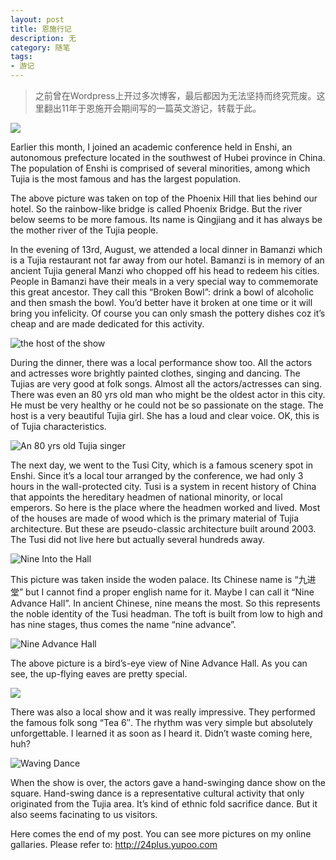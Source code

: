 ```yaml
---
layout: post
title: 恩施行记
description: 无
category: 随笔
tags: 
- 游记
---
```



>之前曾在Wordpress上开过多次博客，最后都因为无法坚持而终究荒废。这里翻出11年于恩施开会期间写的一篇英文游记，转载于此。

![](http://pic.yupoo.com/24plus/BhSE3vns/medish.jpg)

Earlier this month, I joined an academic conference held in Enshi, an autonomous prefecture located in the southwest of Hubei province in China. The population of Enshi is comprised of several minorities, among which Tujia is the most famous and has the largest population.

The above picture was taken on top of the Phoenix Hill that lies behind our hotel. So the rainbow-like bridge is called Phoenix Bridge. But the river below seems to be more famous. Its name is Qingjiang and it has always be the mother river of the Tujia people.

In the evening of 13rd, August, we attended a local dinner in Bamanzi which is a Tujia restaurant not far away from our hotel. Bamanzi is in memory of an ancient Tujia general Manzi who chopped off his head to redeem his cities. People in Bamanzi have their meals in a very special way to commemorate this great ancestor. They call this “Broken Bowl”: drink a bowl of  alcoholic and then smash the bowl. You’d better have it broken at one time or it will bring you infelicity. Of course you can only smash the pottery dishes coz it’s cheap and are made dedicated for this activity.


![the host of the show](http://pic.yupoo.com/24plus/BhSEt5of/medish.jpg)

During the dinner, there was a local performance show too. All the actors and actresses wore brightly painted clothes, singing and dancing. The Tujias are very good at folk songs. Almost all the actors/actresses can sing. There was even an 80 yrs old man who might be the oldest actor in this city. He must be very healthy or he could not be so passionate on the stage. The host is a very beautiful Tujia girl. She has a loud and clear voice. OK, this is of Tujia characteristics.

![An 80 yrs old Tujia singer](http://pic.yupoo.com/24plus/BhSECp13/medish.jpg)

The next day, we went to the Tusi City, which is a famous scenery spot in Enshi. Since it’s a local tour arranged by the conference, we had only 3 hours in the wall-protected city.  Tusi is a system in recent history of China that appoints the hereditary headmen of  national minority, or local emperors. So here is the place where the headmen worked and lived. Most of the houses are made of wood which is the primary material of Tujia architecture. But these are pseudo-classic architecture built around 2003. The Tusi did not live here but actually several hundreds away.

![Nine Into the Hall](http://pic.yupoo.com/24plus/Bk0DBD7k/medish.jpg)

This picture was taken inside the woden palace. Its Chinese name is “九进堂” but I cannot find a proper english name for it. Maybe I can call it “Nine Advance Hall”. In ancient Chinese, nine means the most. So this represents the noble identity of the Tusi headman. The toft is built from low to high and has nine stages, thus comes the name “nine advance”.

![Nine Advance Hall](http://pic.yupoo.com/24plus/Bk0Dt2Ep/medish.jpg)

The above picture is a bird’s-eye view of Nine Advance Hall. As you can see, the up-flying eaves are pretty special. 

![](http://pic.yupoo.com/24plus/Bk0DMcGa/medish.jpg)

There was also a local show and it was really impressive. They performed the famous folk song “Tea 6″. The rhythm was very simple but  absolutely unforgettable. I learned it as soon as I heard it. Didn’t waste coming here, huh?

![Waving Dance](http://pic.yupoo.com/24plus/Bk0QXjac/medish.jpg)

When the show is over, the actors gave a hand-swinging dance show on the square. Hand-swing dance is a representative cultural activity that only originated from the Tujia area. It’s kind of ethnic fold sacrifice dance. But it also seems facinating to us visitors.

Here comes the end of my post. You can see more pictures on my online gallaries. Please refer to: http://24plus.yupoo.com